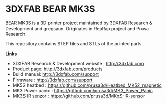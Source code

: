 # 3DXFAB BEAR MK3S


BEAR MK3S is a 3D printer project maintained by 3DXFAB Research & Development and gregsaun.
Originates in RepRap project and Prusa Research.

This repository contains STEP files and STLs of the printed parts.

**Links**

 * 3DXFAB Research & Development website : http://3dxfab.com
 * Product page: http://3dxfab.com/products
 * Build manual: http://3dxfab.com/support
 * Firmware : http://3dxfab.com/support
 * MK52 heatbed : https://github.com/prusa3d/Heatbed_MK52_magnetic
 * MK3 Power panic : https://github.com/prusa3d/MK3_Power_Panic
 * MK3S IR senzor : https://github.com/prusa3d/MKxS-IR-sensor
 
